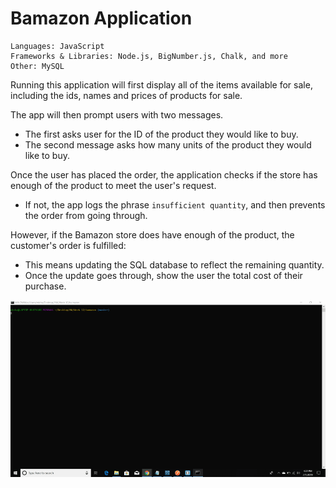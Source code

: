 # Bamazon Application

```
Languages: JavaScript
Frameworks & Libraries: Node.js, BigNumber.js, Chalk, and more
Other: MySQL
```


Running this application will first display all of the items available for sale, including the ids, names and prices of products for sale.


The app will then prompt users with two messages.

* The first asks user for the ID of the product they would like to buy.
* The second message asks how many units of the product they would like to buy.

Once the user has placed the order, the application checks if the store has enough of the product to meet the user's request.

 * If not, the app logs the phrase `insufficient quantity`, and then prevents the order from going through.


However, if the Bamazon store does have enough of the product, the customer's order is fulfilled:
   * This means updating the SQL database to reflect the remaining quantity.
   * Once the update goes through, show the user the total cost of their purchase.



<img src="screencast-bamazon.gif" />